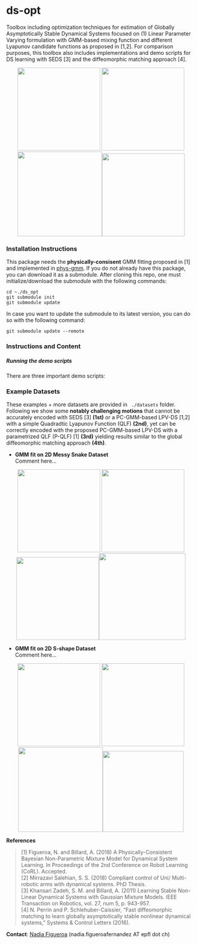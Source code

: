 # ds-opt
Toolbox including optimization techniques for estimation of Globally Asymptotically Stable Dynamical Systems focused on (1) Linear Parameter Varying formulation with GMM-based mixing function and different Lyapunov candidate functions as proposed in [1,2]. 
For comparison purposes, this toolbox also includes implementations and demo scripts for DS learning with SEDS [3] and the diffeomorphic matching approach [4].

<p align="center">
  <img src="https://github.com/nbfigueroa/ds-opt/blob/master/figs/Lshape_lpvO3.png" width="220">
<img src="https://github.com/nbfigueroa/ds-opt/blob/master/figs/Ashape_lpvO3.png" width="220"><img src="https://github.com/nbfigueroa/ds-opt/blob/master/figs/Sshape_lpvO3.png" width="225"><img src="https://github.com/nbfigueroa/ds-opt/blob/master/figs/Ashape_lpvO3.png" width="220">
</>
  
### Installation Instructions
This package needs the **physically-consisent** GMM fitting proposed in [1] and implemented in [phys-gmm](https://github.com/nbfigueroa/phys-gmm.git). If you do not already have this package, you can download it as a submodule. After cloning this repo, one must initialize/download the submodule with the following commands:
```
cd ~./ds_opt
git submodule init
git submodule update
```
In case you want to update the submodule to its latest version, you can do so with the following command:
```
git submodule update --remote
```
### Instructions and Content


##### Running the demo scripts
There are three important demo scripts:

### Example Datasets
These examples + more datasets are provided in ```
./datasets``` folder. Following we show some **notably challenging motions** that cannot be accurately encoded with SEDS [3] **(1st)** or a PC-GMM-based LPV-DS [1,2] with a simple Quadradtic Lyapunov Function (QLF) **(2nd)**, yet can be correctly encoded with the proposed PC-GMM-based LPV-DS with a parametrized QLF (P-QLF) [1] **(3rd)** yielding results similar to the global diffeomorphic matching approach **(4th)**. 

-  **GMM fit on 2D Messy Snake Dataset**  
Comment here...
<p align="center">
  <img src="https://github.com/nbfigueroa/ds-opt/blob/master/figs/Messy-snake_seds.png" width="220">
<img src="https://github.com/nbfigueroa/ds-opt/blob/master/figs/Messy-snake_lpvO1.png" width="220"><img src="https://github.com/nbfigueroa/ds-opt/blob/master/figs/Messy-snake_lpvO3.png" width="220"><img src="https://github.com/nbfigueroa/ds-opt/blob/master/figs/Messy-snake_diff.png" width="230">
</>

-  **GMM fit on 2D S-shape Dataset**  
Comment here...
<p align="center">
  <img src="https://github.com/nbfigueroa/ds-opt/blob/master/figs/Sshape_seds.png" width="220">
<img src="https://github.com/nbfigueroa/ds-opt/blob/master/figs/Sshape_lpvO1.png" width="220"><img src="https://github.com/nbfigueroa/ds-opt/blob/master/figs/Sshape_lpvO3.png" width="225"><img src="https://github.com/nbfigueroa/ds-opt/blob/master/figs/Sshape_diff.png" width="215">
</>



**References**     
> [1] Figueroa, N. and Billard, A. (2018) A Physically-Consistent Bayesian Non-Parametric Mixture Model for Dynamical System Learning. In Proceedings of the 2nd Conference on Robot Learning (CoRL). Accepted.   
> [2] Mirrazavi Salehian, S. S. (2018) Compliant control of Uni/ Multi- robotic arms with dynamical systems. PhD Thesis.   
> [3] Khansari Zadeh, S. M. and Billard, A. (2011) Learning Stable Non-Linear Dynamical Systems with Gaussian Mixture Models. IEEE Transaction on Robotics, vol. 27, num 5, p. 943-957.    
> [4] N. Perrin and P. Schlehuber-Caissier, “Fast diffeomorphic matching to learn globally asymptotically stable nonlinear dynamical systems,” Systems & Control Letters (2016).

**Contact**: [Nadia Figueroa](http://lasa.epfl.ch/people/member.php?SCIPER=238387) (nadia.figueroafernandez AT epfl dot ch)
